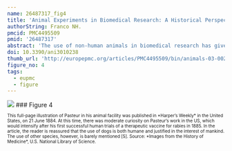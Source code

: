 ```yaml
---
name: 26487317_fig4
title: 'Animal Experiments in Biomedical Research: A Historical Perspective.'
authorString: Franco NH.
pmcid: PMC4495509
pmid: '26487317'
abstract: 'The use of non-human animals in biomedical research has given important contributions to the medical progress achieved in our day, but it has also been a cause of heated public, scientific and philosophical discussion for hundreds of years. This review, with a mainly European outlook, addresses the history of animal use in biomedical research, some of its main protagonists and antagonists, and its effect on society from Antiquity to the present day, while providing a historical context with which to understand how we have arrived at the current paradigm regarding the ethical treatment of animals in research.'
doi: 10.3390/ani3010238
thumb_url: 'http://europepmc.org/articles/PMC4495509/bin/animals-03-00238-g004.gif'
figure_no: 4
tags:
  - eupmc
  - figure
---
```

<img src='http://europepmc.org/articles/PMC4495509/bin/animals-03-00238-g004.jpg' style='max-height: 300px'>
### Figure 4
<p style='font-size: 10px;'>This full-page illustration of Pasteur in his animal facility was published in *Harper’s Weekly* in the United States, on 21 June 1884. At this time, there was moderate curiosity on Pasteur’s work in the US, which would intensify after his first successful human trials of a therapeutic vaccine for rabies in 1885. In the article, the reader is reassured that the use of dogs is both humane and justified in the interest of mankind. The use of other species, however, is barely mentioned [<xref rid="B5-animals-03-00238" ref-type="bibr">5</xref>]. Source: *Images from the History of Medicine*, U.S. National Library of Science.</p>